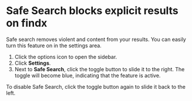 # Safe Search blocks explicit results on findx

Safe search removes violent and content from your results. You can easily turn this feature on in the settings area.

1. Click the options icon to open the sidebar.
2. Click **Settings**.
3. Next to **Safe Search**, click the toggle button to slide it to the right. The toggle will become blue, indicating that the feature is active.

To disable Safe Search, click the toggle button again to slide it back to the left. 
 
